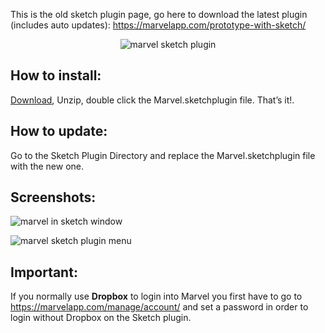 This is the old sketch plugin page, go here to download the latest plugin (includes auto updates):
https://marvelapp.com/prototype-with-sketch/

<p align="center">
<img align="center" src="http://i.imgur.com/O7VuNhD.png" alt="marvel sketch plugin">
</p>

<h2>How to install:</h2>
<p>
<a href="https://github.com/marvelapp/marvel-sketch/archive/1.43.zip">Download</a>, Unzip, double click the Marvel.sketchplugin file. That’s it!.
</p>

<h2>How to update:</h2>
<p>
Go to the Sketch Plugin Directory and replace the Marvel.sketchplugin file with the new one.
</p>

<h2>Screenshots:</h2>
<p><img src="http://i.imgur.com/QuQZ23c.png" alt="marvel in sketch window"></p>
<p><img src="http://i.imgur.com/qoz1lq6.png" alt="marvel sketch plugin menu"></p>

<h2>Important:</h2>
<p>If you normally use <b>Dropbox</b> to login into Marvel you first have to go to <a href= "https://marvelapp.com/manage/account/">https://marvelapp.com/manage/account/</a> and set a password in order to login without Dropbox on the Sketch plugin.</p>
